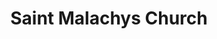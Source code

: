 ---
title: "Saint Malachys Church"
address: "Saint Malachys Church, Alfred Street, Belfast, Antrim, BT2 8EN"
tel: "+44 (0)28 9024 6609"
county: "Antrim"
category: "Churches And Settlements"
type: "Content"
lat: "54.59572982788086"
lng: "-5.936308860778809"
---